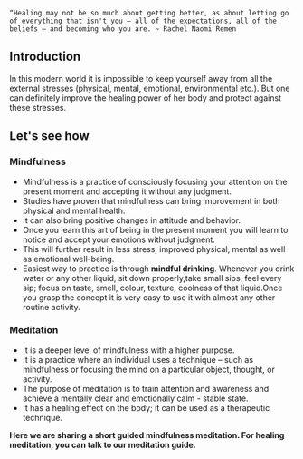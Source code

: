 `“Healing may not be so much about getting better, as about letting go of everything that isn't you – all of the expectations, all of the beliefs – and becoming who you are. ~ Rachel Naomi Remen`

## Introduction

In this modern world it is impossible to keep yourself away from all the external stresses (physical, mental, emotional, environmental etc.).
But one can definitely improve the healing power of her body and protect against these stresses.

## Let's see how

### Mindfulness

- Mindfulness is a practice of consciously focusing your attention on the present moment and accepting it without any judgment.
- Studies have proven that mindfulness can bring improvement in both physical and mental health.
- It can also bring positive changes in attitude and behavior.
- Once you learn this art of being in the present moment you will learn to notice and accept your emotions without judgment.
- This will further result in less stress, improved physical, mental as well as emotional well-being.
- Easiest way to practice is through **mindful drinking**.
Whenever you drink water or any other liquid, sit down properly,take small sips, feel every sip; focus on taste, smell, colour, texture, coolness of that liquid.Once you grasp the concept it is very easy to use it with almost any other routine activity.

### Meditation

- It is a deeper level of mindfulness with a higher purpose.
- It is a practice where an individual uses a technique – such as mindfulness or focusing the mind on a particular object, thought, or activity.
- The purpose of meditation is to train attention and awareness and achieve a mentally clear and emotionally calm - stable state.
- It has a healing effect on the body; it can be used as a therapeutic technique.

**Here we are sharing a short guided mindfulness meditation. For healing meditation, you can talk to our meditation guide.**
